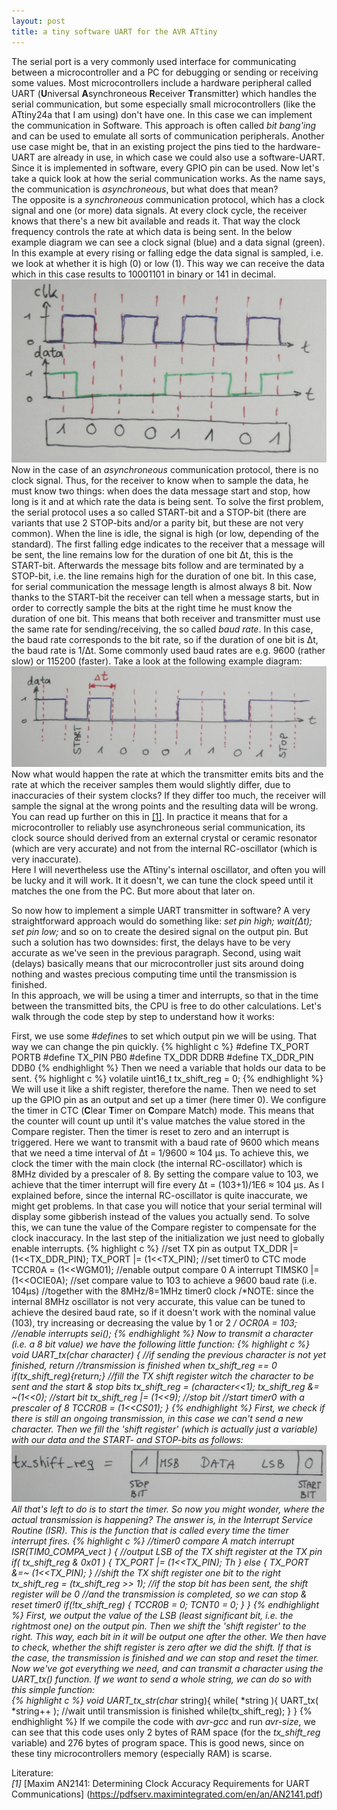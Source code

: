 ```yaml
---
layout: post
title: a tiny software UART for the AVR ATtiny
---
```

The serial port is a very commonly used interface for communicating between a microcontroller and a PC for debugging or sending or receiving some values. Most microcontrollers include a hardware peripheral called UART (**U**niversal **A**synchroneous **R**eceiver **T**ransmitter) which handles the serial communication, but some especially small microcontrollers (like the ATtiny24a that I am using) don't have one. In this case we can implement the communication in Software. This approach is often called *bit bang'ing* and can be used to emulate all sorts of communication peripherals. Another use case might be, that in an existing project the pins tied to the hardware-UART are already in use, in which case we could also use a software-UART. Since it is implemented in software, every GPIO pin can be used. Now let's take a quick look at how the serial communication works. As the name says, the communication is *asynchroneous*, but what does that mean?  
The opposite is a *synchroneous* communication protocol, which has a clock signal and one (or more) data signals. At every clock cycle, the receiver knows that there's a new bit available and reads it. That way the clock frequency controls the rate at which data is being sent. In the below example diagram we can see a clock signal (blue) and a data signal (green). In this example at every rising or falling edge the data signal is sampled, i.e. we look at whether it is high (0) or low (1). This way we can receive the data which in this case results to 10001101 in binary or 141 in decimal.
![sync_comm_diagram](https://raw.githubusercontent.com/MarcelMG/marcelmg.github.io/master/images/sync_comm_diagram.JPG)
 Now in the case of an *asynchroneous* communication protocol, there is no clock signal. Thus, for the receiver to know when to sample the data, he must know two things: when does the data message start and stop, how long is it and at which rate the data is being sent. To solve the first problem, the serial protocol uses a so called START-bit and a STOP-bit (there are variants that use 2 STOP-bits and/or a parity bit, but these are not very common). When the line is idle, the signal is high (or low, depending of the standard). The first falling edge indicates to the receiver that a message will be sent, the line remains low for the duration of one bit Δt, this is the START-bit. Afterwards the message bits follow and are terminated by a STOP-bit, i.e. the line remains high for the duration of one bit. In this case, for serial communication the message length is almost always 8 bit. Now thanks to the START-bit the receiver can tell when a message starts, but in order to correctly sample the bits at the right time he must know the duration of one bit. This means that both receiver and transmitter must use the same rate for sending/receiving, the so called *baud rate*.  In this case, the baud rate corresponds to the bit rate, so if the duration of one bit is Δt, the baud rate is 1/Δt. Some commonly used baud rates are e.g. 9600 (rather slow) or 115200 (faster). Take a look at the following example diagram:
 ![async_comm_diagram](https://raw.githubusercontent.com/MarcelMG/marcelmg.github.io/master/images/async_comm_diagram.JPG)
 Now what would happen the rate at which the transmitter emits bits and the rate at which the receiver samples them would slightly differ, due to inaccuracies of their system clocks? If they differ too much, the receiver will sample the signal at the wrong points and the resulting data will be wrong. You can read up further on this in [[1]]( https://pdfserv.maximintegrated.com/en/an/AN2141.pdf). In practice it means that for a microcontroller to reliably use asynchroneous serial communication, its clock source should derived from an external crystal or ceramic resonator (which are very accurate) and not from the internal RC-oscillator (which is very inaccurate).  
 Here I will nevertheless use the ATtiny's internal oscillator, and often you will be lucky and it will work. It it doesn't, we can tune the clock speed until it matches the one from the PC. But more about that later on.  
 
 So now how to implement a simple UART transmitter in software? A very straightforward approach would do something like: *set pin high; wait(Δt); set pin low;* and so on to create the desired signal on the output pin. But such a solution has two downsides: first, the delays have to be very accurate as we've seen in the previous paragraph. Second, using wait (delays) basically means that our microcontroller just sits around doing nothing and wastes precious computing time until the transmission is finished.  
 In this approach, we will be using a timer and interrupts, so  that in the time between the transmitted bits, the CPU is free to do other calculations. Let's walk through the code step by step to understand how it works:  
 
First, we use some *#define*s to set which output pin we will be using. That way we can change the pin quickly.
{% highlight c %}
#define TX_PORT PORTB
#define TX_PIN  PB0
#define TX_DDR  DDRB
#define TX_DDR_PIN DDB0
{% endhighlight %}
Then we need a variable that holds our data to be sent.
{% highlight c %}
volatile uint16_t tx_shift_reg = 0;
{% endhighlight %}
We will use it like a shift register, therefore the name. Then we need to set up the GPIO pin as an output and set up a timer (here timer 0). We configure the timer in CTC (**C**lear **T**imer on **C**ompare Match) mode. This means that the counter will count up until it's value matches the value stored in the Compare register. Then the timer is reset to zero and an interrupt is triggered. Here we want to transmit with a baud rate of 9600 which means that we need a time interval of Δt = 1/9600 ≈ 104 µs. To achieve this, we clock the timer with the main clock (the internal RC-oscillator) which is 8MHz divided by a prescaler of 8. By setting the compare value to 103, we achieve that the timer interrupt will fire every  Δt = (103+1)/1E6 ≈ 104 µs. As I explained before, since the internal RC-oscillator is quite inaccurate, we might get problems. In that case you will notice that your serial terminal will display some gibberish instead of the values you actually send. To solve this, we can tune the value of the Compare register to compensate for the clock inaccuracy. In the last step of the initialization we just need to globally enable interrupts.
 {% highlight c %}
   //set TX pin as output
   TX_DDR |= (1<<TX_DDR_PIN);
   TX_PORT |= (1<<TX_PIN);
   //set timer0 to CTC mode
   TCCR0A = (1<<WGM01);
   //enable output compare 0 A interrupt
   TIMSK0 |= (1<<OCIE0A);
   //set compare value to 103 to achieve a 9600 baud rate (i.e. 104µs)
   //together with the 8MHz/8=1MHz timer0 clock
   /*NOTE: since the internal 8MHz oscillator is not very accurate, this value can be tuned
     to achieve the desired baud rate, so if it doesn't work with the nominal value (103), try
     increasing or decreasing the value by 1 or 2 */
   OCR0A = 103;
   //enable interrupts
   sei();
{% endhighlight %}
Now to transmit a character (i.e. a 8 bit value) we have the following little function:
{% highlight c %}
void UART_tx(char character)
{
   //if sending the previous character is not yet finished, return
   //transmission is finished when tx_shift_reg == 0
   if(tx_shift_reg){return;}
   //fill the TX shift register witch the character to be sent and the start & stop bits
   tx_shift_reg = (character<<1);
   tx_shift_reg &= ~(1<<0); //start bit
   tx_shift_reg |= (1<<9); //stop bit
   //start timer0 with a prescaler of 8
   TCCR0B = (1<<CS01);
}
{% endhighlight %}
 First, we check if there is still an ongoing transmission, in this case we can't send a new character. Then we fill the 'shift register' (which is actually just a variable) with our data and the START- and STOP-bits as follows:
 ![tx_shift_reg](https://raw.githubusercontent.com/MarcelMG/marcelmg.github.io/master/images/tx_shift_reg.JPG)
 All that's left to do is to start the timer. So now you might wonder, where the actual transmission is happening? The answer is, in the Interrupt Service Routine (ISR). This is the function that is called every time the timer interrupt fires.
 {% highlight c %}
//timer0 compare A match interrupt
ISR(TIM0_COMPA_vect )
{
   //output LSB of the TX shift register at the TX pin
   if( tx_shift_reg & 0x01 )
   {
      TX_PORT |= (1<<TX_PIN); Th
   }
   else
   {
      TX_PORT &=~ (1<<TX_PIN);
   }
   //shift the TX shift register one bit to the right
   tx_shift_reg = (tx_shift_reg >> 1);
   //if the stop bit has been sent, the shift register will be 0
   //and the transmission is completed, so we can stop & reset timer0
   if(!tx_shift_reg)
   {
      TCCR0B = 0;
      TCNT0 = 0;
   }
}
{% endhighlight %}
 First, we output the value of the LSB (least significant bit, i.e. the rightmost one) on the output pin. Then we shift the 'shift register' to the right. This way, each bit in it will be output one after the other. We then have to check, whether the shift register is zero after we did the shift. If that is the case, the transmission is finished and we can stop and reset the timer.  
 Now we've got everything we need, and can transmit a character using the UART_tx() function. If we want to send a whole string, we can do so with this simple function:  
 {% highlight c %}
 void UART_tx_str(char* string){
    while( *string ){
        UART_tx( *string++ );
        //wait until transmission is finished
        while(tx_shift_reg);
    }
}
 {% endhighlight %}
 If we compile the code with *avr-gcc* and run *avr-size*, we can see that this code uses only 2 bytes of RAM space (for the *tx_shift_reg* variable) and 276 bytes of program space. This is good news, since on these tiny microcontrollers memory (especially RAM) is scarse.  
   
Literature:  
*[1]* [Maxim AN2141: Determining Clock Accuracy Requirements for UART Communications] (https://pdfserv.maximintegrated.com/en/an/AN2141.pdf)
 
 
 
 
 
 
 
 
 
 
 
 
